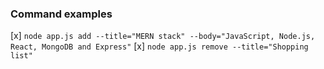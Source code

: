 ### Command examples
[x] ```node app.js add --title="MERN stack" --body="JavaScript, Node.js, React, MongoDB and Express"```
[x] ```node app.js remove --title="Shopping list"```